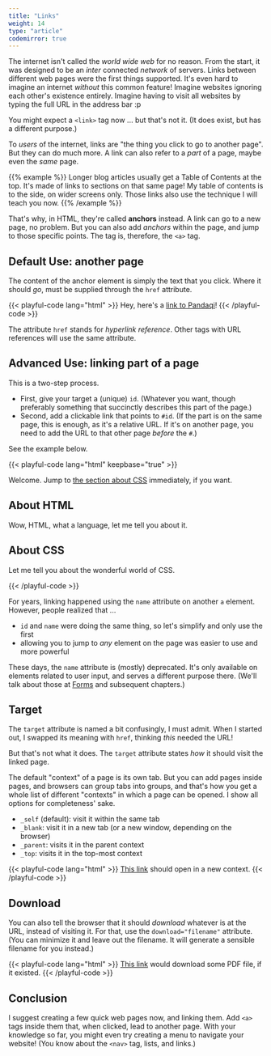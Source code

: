 ```yaml
---
title: "Links"
weight: 14
type: "article"
codemirror: true
---
```


The internet isn't called the _world wide web_ for no reason. From the start, it was designed to be an _inter_ connected _network_ of servers. Links between different web pages were the first things supported. It's even hard to imagine an internet _without_ this common feature! Imagine websites ignoring each other's existence entirely. Imagine having to visit all websites by typing the full URL in the address bar :p 

You might expect a `<link>` tag now ... but that's not it. (It does exist, but has a different purpose.)

To _users_ of the internet, links are "the thing you click to go to another page". But they can do much more. A link can also refer to a _part_ of a page, maybe even the _same_ page. 

{{% example %}}
Longer blog articles usually get a Table of Contents at the top. It's made of links to sections on that same page! My table of contents is to the side, on wider screens only. Those links also use the technique I will teach you now.
{{% /example %}}

That's why, in HTML, they're called **anchors** instead. A link can go to a new page, no problem. But you can also add _anchors_ within the page, and jump to those specific points. The tag is, therefore, the `<a>` tag.

## Default Use: another page

The content of the anchor element is simply the text that you click. Where it should _go_, must be supplied through the `href` attribute.

{{< playful-code lang="html" >}}
Hey, here's a <a href="https://pandaqi.com">link to Pandaqi</a>!
{{< /playful-code >}}

The attribute `href` stands for _hyperlink reference_. Other tags with URL references will use the same attribute.

## Advanced Use: linking part of a page

This is a two-step process.

* First, give your target a (unique) `id`. (Whatever you want, though preferably something that succinctly describes this part of the page.)
* Second, add a clickable link that points to `#id`. (If the part is on the same page, this is enough, as it's a relative URL. If it's on another page, you need to add the URL to that other page _before_ the `#`.)

See the example below.

{{< playful-code lang="html" keepbase="true" >}}
<p>Welcome. Jump to <a href="#css">the section about CSS</a> immediately, if you want.</p>
<section id="html">
    <h2>About HTML</h2>
    <p>Wow, HTML, what a language, let me tell you about it.</p>
</section>
<section id="css">
    <h2>About CSS</h2>
    <p>Let me tell you about the wonderful world of CSS.</p>
</section>
{{< /playful-code >}}

For years, linking happened using the `name` attribute on another `a` element. However, people realized that ...

* `id` and `name` were doing the same thing, so let's simplify and only use the first
* allowing you to jump to _any_ element on the page was easier to use and more powerful

These days, the `name` attribute is (mostly) deprecated. It's only available on elements related to user input, and serves a different purpose there. (We'll talk about those at [Forms](../forms/) and subsequent chapters.)

## Target

The `target` attribute is named a bit confusingly, I must admit. When I started out, I swapped its meaning with `href`, thinking _this_ needed the URL!

But that's not what it does. The `target` attribute states _how_ it should visit the linked page. 

The default "context" of a page is its own tab. But you can add pages inside pages, and browsers can group tabs into groups, and that's how you get a whole list of different "contexts" in which a page can be opened. I show all options for completeness' sake.

* `_self` (default): visit it within the same tab
* `_blank`: visit it in a new tab (or a new window, depending on the browser)
* `_parent`: visits it in the parent context
* `_top`: visits it in the top-most context

{{< playful-code lang="html" >}}
<a href="pandaqi.com" target="_blank">This link</a> should open in a new context.
{{< /playful-code >}}

## Download

You can also tell the browser that it should _download_ whatever is at the URL, instead of visiting it. For that, use the `download="filename"` attribute. (You can minimize it and leave out the filename. It will generate a sensible filename for you instead.)

{{< playful-code lang="html" >}}
<a href="some/file/somewhere.pdf" download="my-amazing-ebook">This link</a> would download some PDF file, if it existed.
{{< /playful-code >}}

## Conclusion

I suggest creating a few quick web pages now, and linking them. Add `<a>` tags inside them that, when clicked, lead to another page. With your knowledge so far, you might even try creating a menu to navigate your website! (You know about the `<nav>` tag, lists, and links.)